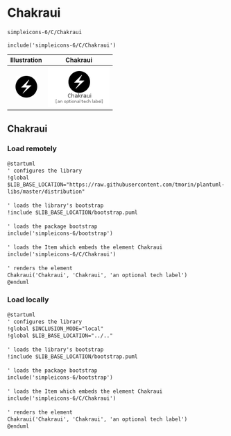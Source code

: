 # Chakraui


```text
simpleicons-6/C/Chakraui
```

```text
include('simpleicons-6/C/Chakraui')
```



| Illustration | Chakraui |
| :---: | :---: |
| ![illustration for Illustration](../../simpleicons-6/C/Chakraui.png) | ![illustration for Chakraui](../../simpleicons-6/C/Chakraui.Local.png) |




## Chakraui

### Load remotely
```plantuml
@startuml
' configures the library
!global $LIB_BASE_LOCATION="https://raw.githubusercontent.com/tmorin/plantuml-libs/master/distribution"

' loads the library's bootstrap
!include $LIB_BASE_LOCATION/bootstrap.puml

' loads the package bootstrap
include('simpleicons-6/bootstrap')

' loads the Item which embeds the element Chakraui
include('simpleicons-6/C/Chakraui')

' renders the element
Chakraui('Chakraui', 'Chakraui', 'an optional tech label')
@enduml
```

### Load locally
```plantuml
@startuml
' configures the library
!global $INCLUSION_MODE="local"
!global $LIB_BASE_LOCATION="../.."

' loads the library's bootstrap
!include $LIB_BASE_LOCATION/bootstrap.puml

' loads the package bootstrap
include('simpleicons-6/bootstrap')

' loads the Item which embeds the element Chakraui
include('simpleicons-6/C/Chakraui')

' renders the element
Chakraui('Chakraui', 'Chakraui', 'an optional tech label')
@enduml
```

